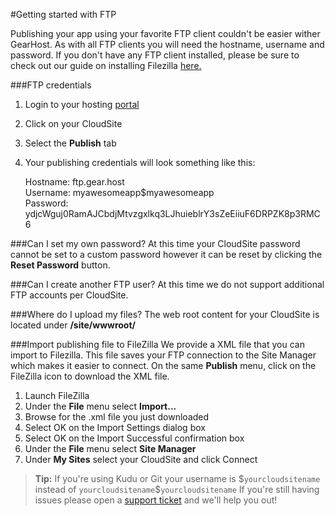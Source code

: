 #Getting started with FTP

Publishing your app using your favorite FTP client couldn't be easier wither GearHost. As with all FTP clients you will need the hostname, username and password. If you don't have any FTP client installed, please be sure to check out our guide on installing Filezilla [here.](https://www.gearhost.com/documentation/installing-filezilla) 

###FTP credentials
1. Login to your hosting [portal](https://my.gearhost.com)
2. Click on your CloudSite
3. Select the **Publish** tab
4. Your publishing credentials will look something like this:

    Hostname: ftp.gear.host  
    Username: myawesomeapp\$myawesomeapp  
    Password: ydjcWguj0RamAJCbdjMtvzgxlkq3LJhuieblrY3sZeEiiuF6DRPZK8p3RMC6


###Can I set my own password?
At this time your CloudSite password cannot be set to a custom password however it can be reset by clicking the **Reset Password** button.

###Can I create another FTP user?
At this time we do not support additional FTP accounts per CloudSite.

###Where do I upload my files?
The web root content for your CloudSite is located under **/site/wwwroot/**

###Import publishing file to FileZilla
We provide a XML file that you can import to Filezilla. This file saves your FTP connection to the Site Manager which makes it easier to connect. On the same **Publish** menu, click on the FileZilla icon to download the XML file.

1. Launch FileZilla
2. Under the **File** menu select **Import...**
3. Browse for the .xml file you just downloaded
4. Select OK on the Import Settings dialog box
5. Select OK on the Import Successful confirmation box
6. Under the **File** menu select **Site Manager**
7. Under **My Sites** select your CloudSite and click Connect

>**Tip:** If you're using Kudu or Git your username is $`yourcloudsitename` instead of `yourcloudsitename`\$`yourcloudsitename` If you're still having issues please open a [support ticket](https://www.gearhost.com/documentation/how-to-open-a-support-ticket) and we'll help you out!